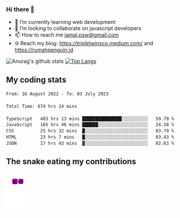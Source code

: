 ### Hi there 👋

<!--
**padepokanpenguin/padepokanpenguin** is a ✨ _special_ ✨ repository because its `README.md` (this file) appears on your GitHub profile.
-->

- 🌱 I’m currently learning  web development
- 👯 I’m looking to collaborate on javascript developers
- 📫 How to reach me jamal.psw@gmail.com
- 🌐 Reach my blog:
   https://tripletwinsco.medium.com/ and
   https://rumahpenguin.id

![Anurag's github stats](https://github-readme-stats.vercel.app/api?username=padepokanpenguin&count_private=true&disable_animations=false&show_icons=true&theme=default)
[![Top Langs](https://github-readme-stats.vercel.app/api/top-langs/?username=padepokanpenguin&theme=default&layout=compact)](https://github.com/padepokanpenguin)

## My coding stats

<!--START_SECTION:waka-->

```txt
From: 16 August 2022 - To: 03 July 2023

Total Time: 674 hrs 24 mins

TypeScript   403 hrs 13 mins ███████████████░░░░░░░░░░   59.79 %
JavaScript   165 hrs 46 mins ██████░░░░░░░░░░░░░░░░░░░   24.58 %
CSS          25 hrs 32 mins  █░░░░░░░░░░░░░░░░░░░░░░░░   03.79 %
HTML         23 hrs 7 mins   █░░░░░░░░░░░░░░░░░░░░░░░░   03.43 %
JSON         17 hrs 43 mins  ▓░░░░░░░░░░░░░░░░░░░░░░░░   02.63 %
```

<!--END_SECTION:waka-->


## The snake eating my contributions
![snake gif](https://github.com/padepokanpenguin/padepokanpenguin/blob/output/github-contribution-grid-snake.gif)
